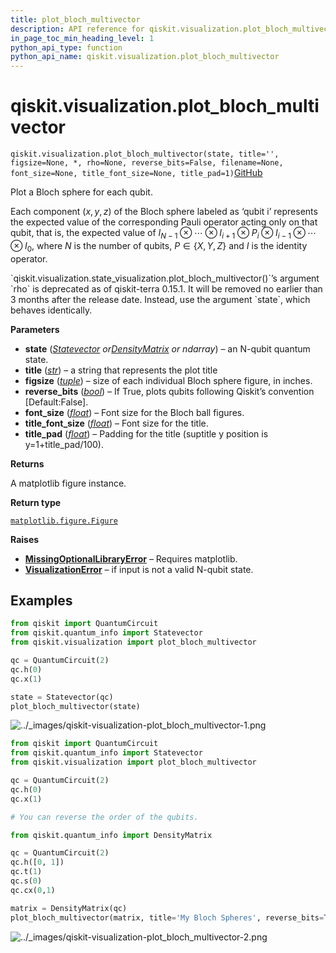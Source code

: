```yaml
---
title: plot_bloch_multivector
description: API reference for qiskit.visualization.plot_bloch_multivector
in_page_toc_min_heading_level: 1
python_api_type: function
python_api_name: qiskit.visualization.plot_bloch_multivector
---
```


<span id="qiskit-visualization-plot-bloch-multivector" />

# qiskit.visualization.plot\_bloch\_multivector

<span id="qiskit.visualization.plot_bloch_multivector" />

`qiskit.visualization.plot_bloch_multivector(state, title='', figsize=None, *, rho=None, reverse_bits=False, filename=None, font_size=None, title_font_size=None, title_pad=1)`[GitHub](https://github.com/qiskit/qiskit/tree/stable/0.25/qiskit/visualization/state_visualization.py "view source code")

Plot a Bloch sphere for each qubit.

Each component $(x,y,z)$ of the Bloch sphere labeled as ‘qubit i’ represents the expected value of the corresponding Pauli operator acting only on that qubit, that is, the expected value of $I_{N-1} \otimes\dotsb\otimes I_{i+1}\otimes P_i \otimes I_{i-1}\otimes\dotsb\otimes I_0$, where $N$ is the number of qubits, $P\in \{X,Y,Z\}$ and $I$ is the identity operator.

<Admonition title="Deprecated since version 0.15.1" type="danger">
  `qiskit.visualization.state_visualization.plot_bloch_multivector()`’s argument `rho` is deprecated as of qiskit-terra 0.15.1. It will be removed no earlier than 3 months after the release date. Instead, use the argument `state`, which behaves identically.
</Admonition>

**Parameters**

*   **state** ([*Statevector*](qiskit.quantum_info.Statevector "qiskit.quantum_info.Statevector")  *or*[*DensityMatrix*](qiskit.quantum_info.DensityMatrix "qiskit.quantum_info.DensityMatrix") *or ndarray*) – an N-qubit quantum state.
*   **title** ([*str*](https://docs.python.org/3/library/stdtypes.html#str "(in Python v3.12)")) – a string that represents the plot title
*   **figsize** ([*tuple*](https://docs.python.org/3/library/stdtypes.html#tuple "(in Python v3.12)")) – size of each individual Bloch sphere figure, in inches.
*   **reverse\_bits** ([*bool*](https://docs.python.org/3/library/functions.html#bool "(in Python v3.12)")) – If True, plots qubits following Qiskit’s convention \[Default:False].
*   **font\_size** ([*float*](https://docs.python.org/3/library/functions.html#float "(in Python v3.12)")) – Font size for the Bloch ball figures.
*   **title\_font\_size** ([*float*](https://docs.python.org/3/library/functions.html#float "(in Python v3.12)")) – Font size for the title.
*   **title\_pad** ([*float*](https://docs.python.org/3/library/functions.html#float "(in Python v3.12)")) – Padding for the title (suptitle y position is y=1+title\_pad/100).

**Returns**

A matplotlib figure instance.

**Return type**

[`matplotlib.figure.Figure`](https://matplotlib.org/stable/api/figure_api.html#matplotlib.figure.Figure "(in Matplotlib v3.8.0)")

**Raises**

*   [**MissingOptionalLibraryError**](exceptions#qiskit.exceptions.MissingOptionalLibraryError "qiskit.exceptions.MissingOptionalLibraryError") – Requires matplotlib.
*   [**VisualizationError**](visualization#qiskit.visualization.VisualizationError "qiskit.visualization.VisualizationError") – if input is not a valid N-qubit state.

## Examples

```python
from qiskit import QuantumCircuit
from qiskit.quantum_info import Statevector
from qiskit.visualization import plot_bloch_multivector

qc = QuantumCircuit(2)
qc.h(0)
qc.x(1)

state = Statevector(qc)
plot_bloch_multivector(state)
```

![../\_images/qiskit-visualization-plot\_bloch\_multivector-1.png](/images/api/qiskit/0.44/qiskit-visualization-plot_bloch_multivector-1.png)

```python
from qiskit import QuantumCircuit
from qiskit.quantum_info import Statevector
from qiskit.visualization import plot_bloch_multivector

qc = QuantumCircuit(2)
qc.h(0)
qc.x(1)

# You can reverse the order of the qubits.

from qiskit.quantum_info import DensityMatrix

qc = QuantumCircuit(2)
qc.h([0, 1])
qc.t(1)
qc.s(0)
qc.cx(0,1)

matrix = DensityMatrix(qc)
plot_bloch_multivector(matrix, title='My Bloch Spheres', reverse_bits=True)
```

![../\_images/qiskit-visualization-plot\_bloch\_multivector-2.png](/images/api/qiskit/0.44/qiskit-visualization-plot_bloch_multivector-2.png)

